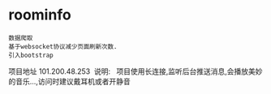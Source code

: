# roominfo
    数据爬取
    基于websocket协议减少页面刷新次数.
    引入bootstrap
  项目地址 
    101.200.48.253
  说明:
    项目使用长连接,监听后台推送消息,会播放美妙的音乐...,访问时建议戴耳机或者开静音
